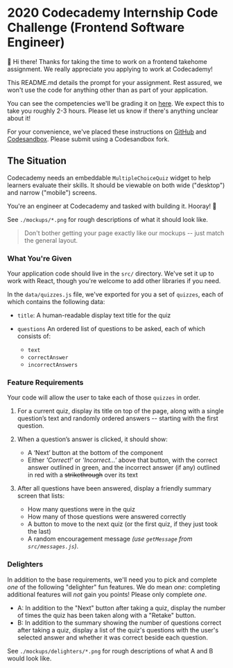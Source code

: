 # 2020 Codecademy Internship Code Challenge (Frontend Software Engineer)

👋 Hi there!
Thanks for taking the time to work on a frontend takehome assignment.
We really appreciate you applying to work at Codecademy!

This README.md details the prompt for your assignment.
Rest assured, we won't use the code for anything other than as part of your application.

You can see the competencies we'll be grading it on [here](https://github.com/Codecademy/engineering-competencies/blob/master/interviews/frontend-takehome.md). We expect this to take you roughly 2-3 hours. Please let us know if there's anything unclear about it!

For your convenience, we've placed these instructions on [GitHub](https://github.com/Codecademy/internship-code-challenge/tree/master/frontend) and [Codesandbox](https://codesandbox.io/s/multiple-choice-quiz-intern-frontend-takehome-l93ce).
Please submit using a Codesandbox fork.

## The Situation

Codecademy needs an embeddable `MultipleChoiceQuiz` widget to help learners evaluate their skills.
It should be viewable on both wide ("desktop") and narrow ("mobile") screens.

You're an engineer at Codecademy and tasked with building it.
Hooray! 🎉

See `./mockups/*.png` for rough descriptions of what it should look like.

> Don't bother getting your page exactly like our mockups -- just match the general layout.

### What You're Given

Your application code should live in the `src/` directory. We've set it up to work with React, though you're welcome to add other libraries if you need.

In the `data/quizzes.js` file, we've exported for you a set of `quizzes`, each of which contains the following data:

- `title`: A human-readable display text title for the quiz

- `questions` An ordered list of questions to be asked, each of which consists of:
  - `text`
  - `correctAnswer`
  - `incorrectAnswers`

### Feature Requirements

Your code will allow the user to take each of those `quizzes` in order.

1. For a current quiz, display its title on top of the page, along with a single question’s text and randomly ordered answers -- starting with the first question.

2. When a question’s answer is clicked, it should show:

   - A ‘Next’ button at the bottom of the component
   - Either _'Correct!'_ or _'Incorrect...'_ above that button, with the correct answer outlined in green, and the incorrect answer (if any) outlined in red with a ~~strikethrough~~ over its text

3. After all questions have been answered, display a friendly summary screen that lists:
   - How many questions were in the quiz
   - How many of those questions were answered correctly
   - A button to move to the next quiz (or the first quiz, if they just took the last)
   - A random encouragement message _(use `getMessage` from `src/messages.js`)_.

### Delighters

In addition to the base requirements, we'll need you to pick and complete _one_ of the following "delighter" fun features.
We do mean _one_: completing additional features will _not_ gain you points! Please only complete _one_.

- A: In addition to the "Next" button after taking a quiz, display the number of times the quiz has been taken along with a "Retake" button.
- B: In addition to the summary showing the number of questions correct after taking a quiz, display a list of the quiz's questions with the user's selected answer and whether it was correct beside each question.

See `./mockups/delighters/*.png` for rough descriptions of what A and B would look like.
